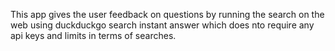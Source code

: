 This app gives the user feedback on questions by running the search on the web using duckduckgo search instant answer which does nto require any api keys and limits in terms of searches.
